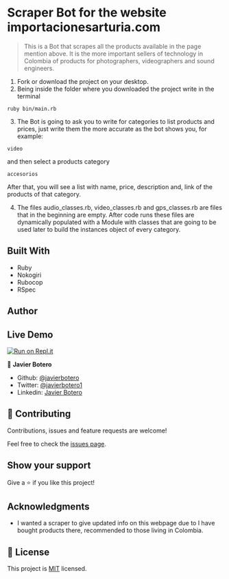 # Scraper Bot for the website importacionesarturia.com

> This is a Bot that scrapes all the products available in the page mention above. It is the more important sellers of technology in Colombia of products for photographers, videographers and sound engineers.

1. Fork or download the project on your desktop.
2. Being inside the folder where you downloaded the project write in the terminal
```
ruby bin/main.rb
```

3. The Bot is going to ask you to write for categories to list products and prices, just write them the more accurate as the bot shows you, for example:

```
video
```

and then select a products category

```
accesorios
```

After that, you will see a list with name, price, description and, link of the products of that category.

4. The files audio_classes.rb, video_classes.rb and gps_classes.rb are files that in the beginning are empty. After code runs these files are dynamically populated with a Module with classes that are going to be used later to build the instances object of every category.

## Built With

- Ruby
- Nokogiri
- Rubocop
- RSpec

## Author

## Live Demo

[![Run on Repl.it](https://repl.it/badge/github/javierbotero/Scraper-bot)](https://repl.it/github/javierbotero/Scraper-bot)

👤 **Javier Botero**

- Github: [@javierbotero](/github.com/javierbotero)
- Twitter: [@javierbotero1](https://twitter.com/JavierBotero1)
- Linkedin: [Javier Botero](https://www.linkedin.com/in/javier-botero-044686155/)

## 🤝 Contributing

Contributions, issues and feature requests are welcome!

Feel free to check the [issues page](issues/).

## Show your support

Give a ⭐️ if you like this project!

## Acknowledgments

- I wanted a scraper to give updated info on this webpage due to I have bought products there, recommended to those living in Colombia.

## 📝 License

This project is [MIT](lic.url) licensed.